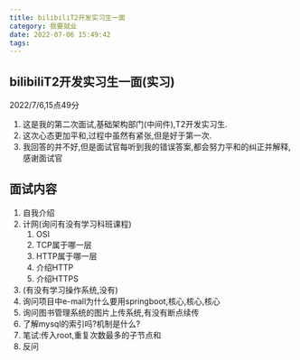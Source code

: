 ```yaml
---
title: bilibiliT2开发实习生一面
category: 我要就业
date: 2022-07-06 15:49:42
tags:
---
```


## bilibiliT2开发实习生一面(实习)
2022/7/6,15点49分
1. 这是我的第二次面试,基础架构部门(中间件),T2开发实习生.
2. 这次心态更加平和,过程中虽然有紧张,但是好于第一次.
3. 我回答的并不好,但是面试官每听到我的错误答案,都会努力平和的纠正并解释,感谢面试官

## 面试内容
1. 自我介绍
2. 计网(询问有没有学习科班课程)
    1. OSI 
    2. TCP属于哪一层
    3. HTTP属于哪一层
    4. 介绍HTTP
    5. 介绍HTTPS
3. (有没有学习操作系统,没有)
4. 询问项目中e-mall为什么要用springboot,核心,核心,核心
5. 询问图书管理系统的图片上传系统,有没有断点续传
6. 了解mysql的索引吗?机制是什么?
7. 笔试:传入root,重复次数最多的子节点和
8. 反问